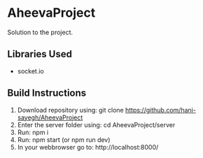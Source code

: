 # AheevaProject
Solution to the project.

## Libraries Used
- socket.io

## Build Instructions
1. Download repository using: git clone https://github.com/hani-sayegh/AheevaProject
2. Enter the server folder using: cd AheevaProject/server
3. Run: npm i
4. Run: npm start (or npm run dev)
5. In your webbrowser go to: http://localhost:8000/
